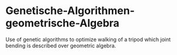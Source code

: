 # Genetische-Algorithmen-geometrische-Algebra
Use of genetic algorithms to optimize walking of a tripod which joint bending is described over geometric algebra.
